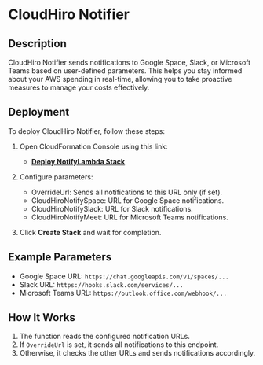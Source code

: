 # CloudHiro Notifier

## Description

CloudHiro Notifier sends notifications to Google Space, Slack, or Microsoft Teams based on user-defined parameters. This helps you stay informed about your AWS spending in real-time, allowing you to take proactive measures to manage your costs effectively.


## Deployment

To deploy CloudHiro Notifier, follow these steps:

1. Open CloudFormation Console using this link:
   - **[Deploy NotifyLambda Stack](https://us-east-2.console.aws.amazon.com/cloudformation/home?region=us-east-2#/stacks/create?stackName=NotifyLambdaStack&templateURL=https://cloudhiro-public.s3.us-east-2.amazonaws.com/NotifyLambdaStack.yaml)**

2. Configure parameters:
   - OverrideUrl: Sends all notifications to this URL only (if set).
   - CloudHiroNotifySpace: URL for Google Space notifications.
   - CloudHiroNotifySlack: URL for Slack notifications.
   - CloudHiroNotifyMeet: URL for Microsoft Teams notifications.

3. Click **Create Stack** and wait for completion.


## Example Parameters

- Google Space URL: `https://chat.googleapis.com/v1/spaces/...`
- Slack URL: `https://hooks.slack.com/services/...`
- Microsoft Teams URL: `https://outlook.office.com/webhook/...`


## How It Works

1. The function reads the configured notification URLs.
2. If `OverrideUrl` is set, it sends all notifications to this endpoint.
3. Otherwise, it checks the other URLs and sends notifications accordingly.

